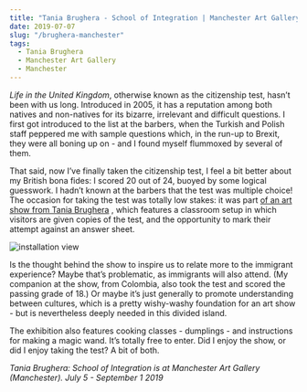 ```yaml
---
title: "Tania Brughera - School of Integration | Manchester Art Gallery"
date: 2019-07-07
slug: "/brughera-manchester"
tags:
  - Tania Brughera
  - Manchester Art Gallery
  - Manchester
---
```


*Life in the United Kingdom*, otherwise known as the citizenship test, hasn’t been with us long. Introduced in 2005, it has a reputation among both natives and non-natives for its bizarre, irrelevant and difficult questions. I first got introduced to the list at the barbers, when the Turkish and Polish staff peppered me with sample questions which, in the run-up to Brexit, they were all boning up on - and I found myself flummoxed by several of them.

That said, now I’ve finally taken the citizenship test, I feel a bit better about my British bona fides: I scored 20 out of 24, buoyed by some logical guesswork. I hadn’t known at the barbers that the test was multiple choice! The occasion for taking the test was totally low stakes: it was part [of an art show from Tania Brughera](http://manchesterartgallery.org/exhibitions-and-events/exhibition/school-of-integration/) , which features a classroom setup in which visitors are given copies of the test, and the opportunity to mark their attempt against an answer sheet.

![installation view](/brughera-manchester-1.jpg)

Is the thought behind the show to inspire us to relate more to the immigrant experience? Maybe that’s problematic, as immigrants will also attend. (My companion at the show, from Colombia, also took the test and scored the passing grade of 18.) Or maybe it’s just generally to promote understanding between cultures, which is a pretty wishy-washy foundation for an art show - but is nevertheless deeply needed in this divided island.

The exhibition also features cooking classes - dumplings - and instructions for making a magic wand. It’s totally free to enter. Did I enjoy the show, or did I enjoy taking the test?
A bit of both.

*Tania Brughera: School of Integration is at Manchester Art Gallery (Manchester). July 5 - September 1 2019*
